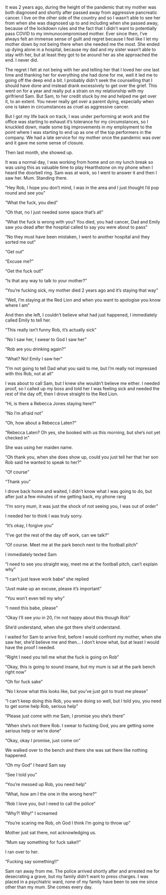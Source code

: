 It was 2 years ago, during the height of the pandemic that my mother was both diagnosed and shortly after passed away from aggressive pancreatic cancer. I live on the other side of the country and so I wasn’t able to see her from when she was diagnosed up to and including when she passed away, because of the lockdown rules and the fact that I didn’t want to potentially pass COVID to my immunocompromised mother. Ever since then, I’ve always felt an immense sense of guilt and regret because I feel like I let my mother down by not being there when she needed me the most. She ended up dying alone in a hospital, because my dad and my sister wasn’t able to stay with her, but at least they got to be around her as she approached the end. I never did.

The regret I felt at not being with her and telling her that I loved her one last time and thanking her for everything she had done for me, well it led me to going off the deep end a bit. I probably didn’t seek the counselling that I should have done and instead drank excessively to get over the grief. This went on for a year and really put a strain on my relationship with my girlfriend Sam. But Sam, to her credit stuck by me and helped me get over it, to an extent. You never really get over a parent dying, especially when one is taken in circumstances as cruel as aggressive cancer.

But I got my life back on track, I was under performing at work and the office was starting to exhaust it’s tolerance for my circumstances, so I knuckled down, made some big improvements in my employment to the point where I was starting to end up as one of the top performers in the company. We had a late service for my mother once the pandemic was over and it gave me some sense of closure.

Then last month, she showed up. 

It was a normal day, I was working from home and on my lunch break so was using this as valuable time to play Hearthstone on my phone when I heard the doorbell ring. Sam was at work, so I went to answer it and then I saw her. Mum. Standing there.

“Hey Rob, I hope you don’t mind, I was in the area and I just thought I’d pop round and see you”

“What the fuck, you died”

“Oh that, no I just needed some space that’s all”

“What the fuck is wrong with you? You died, you had cancer, Dad and Emily saw you dead after the hospital called to say you were about to pass”

“No they must have been mistaken, I went to another hospital and they sorted me out”

“Get out”

“Excuse me?”

“Get the fuck out!”

“Is that any way to talk to your mother?”

“You’re fucking sick, my mother died 2 years ago and it’s staying that way”

“Well, I’m staying at the Red Lion and when you want to apologise you know where I am”

And then she left, I couldn’t believe what had just happened, I immediately called Emily to tell her.

“This really isn’t funny Rob, it’s actually sick”

“No I saw her, I swear to God I saw her”

“Rob are you drinking again?”

“What? No! Emily I saw her”

“I’m not going to tell Dad what you said to me, but I’m really not impressed with this Rob, not at all”

I was about to call Sam, but I knew she wouldn’t believe me either. I needed proof, so I called up my boss and told her I was feeling sick and needed the rest of the day off, then I drove straight to the Red Lion.

“Hi, is there a Rebecca Jones staying here?”

“No I’m afraid not”

“Oh, how about a Rebecca Laten?”

“Rebecca Laten? Oh yes, she booked with us this morning, but she’s not yet checked in”

She was using her maiden name.

“Oh thank you, when she does show up, could you just tell her that her son Rob said he wanted to speak to her?”

“Of course”

“Thank you”

I drove back home and waited, I didn’t know what I was going to do, but after just a few minutes of me getting back, my phone rang

“I’m sorry mum, it was just the shock of not seeing you, I was out of order”

I needed her to think I was truly sorry.

“It’s okay, I forgive you”

“I’ve got the rest of the day off work, can we talk?”

“Of course. Meet me at the park bench next to the football pitch”

I immediately texted Sam

“I need to see you straight way, meet me at the football pitch, can’t explain why”

“I can’t just leave work babe” she replied

“Just make up an excuse, please it’s important”

“You won’t even tell my why”

“I need this babe, please”

“Okay I’ll see you in 20, I’m not happy about this though Rob”

She’d understand, when she got there she’d understand.

I waited for Sam to arrive first, before I would confront my mother, when she saw her, she’d believe me and then… I don’t know what, but at least I would have the proof I needed.

“Right I need you tell me what the fuck is going on Rob”

“Okay, this is going to sound insane, but my mum is sat at the park bench right now”

“Oh for fuck sake”

“No I know what this looks like, but you’ve just got to trust me please”

“I can’t keep doing this Rob, you were doing so well, but I told you, you need to get some help Rob, serious help”

“Please just come with me Sam, I promise you she’s there”

“When she’s not there Rob. I swear to fucking God, you are getting some serious help or we’re done”

“Okay, okay I promise, just come on”

We walked over to the bench and there she was sat there like nothing happened.

“Oh my God” I heard Sam say

“See I told you”

“You’re messed up Rob, you need help”

“What, how am I the one in the wrong here?”

“Rob I love you, but I need to call the police”

“Why?! Why!” I screamed 

“You’re scaring me Rob, oh God I think I’m going to throw up”

Mother just sat there, not acknowledging us.

“Mum say something for fuck sake!!” 

I ran over to her.

“Fucking say something!!”

Sam ran away from me. The police arrived shortly after and arrested me for desecrating a grave, but my family didn’t want to press charges. I was placed in a psychiatric ward, none of my family have been to see me since other than my mum. She comes every day.
